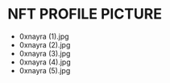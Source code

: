 # NFT PROFILE PICTURE
- 0xnayra (1).jpg
- 0xnayra (2).jpg
- 0xnayra (3).jpg
- 0xnayra (4).jpg
- 0xnayra (5).jpg
